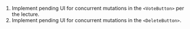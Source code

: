 1. Implement pending UI for concurrent mutations in the `<VoteButton>` per the lecture.
2. Implement pending UI for concurrent mutations in the `<DeleteButton>`.
